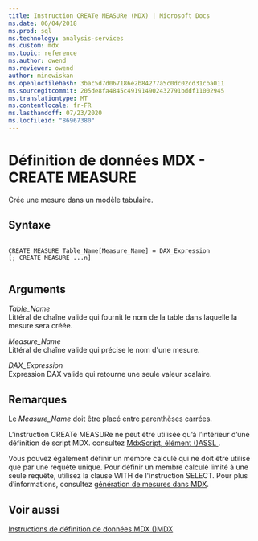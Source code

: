 ```yaml
---
title: Instruction CREATe MEASURe (MDX) | Microsoft Docs
ms.date: 06/04/2018
ms.prod: sql
ms.technology: analysis-services
ms.custom: mdx
ms.topic: reference
ms.author: owend
ms.reviewer: owend
author: minewiskan
ms.openlocfilehash: 3bac5d7d067186e2b84277a5c0dc02cd31cba011
ms.sourcegitcommit: 205de8fa4845c491914902432791bddf11002945
ms.translationtype: MT
ms.contentlocale: fr-FR
ms.lasthandoff: 07/23/2020
ms.locfileid: "86967380"
---
```

# <a name="mdx-data-definition---create-measure"></a>Définition de données MDX - CREATE MEASURE


  Crée une mesure dans un modèle tabulaire.  
  
## <a name="syntax"></a>Syntaxe  
  
```  
  
CREATE MEASURE Table_Name[Measure_Name] = DAX_Expression  
[; CREATE MEASURE ...n]  
  
```  
  
## <a name="arguments"></a>Arguments  
 *Table_Name*  
 Littéral de chaîne valide qui fournit le nom de la table dans laquelle la mesure sera créée.  
  
 *Measure_Name*  
 Littéral de chaîne valide qui précise le nom d'une mesure.  
  
 *DAX_Expression*  
 Expression DAX valide qui retourne une seule valeur scalaire.  
  
## <a name="remarks"></a>Remarques  
 Le *Measure_Name* doit être placé entre parenthèses carrées.  
  
 L’instruction CREATe MEASURe ne peut être utilisée qu’à l’intérieur d’une définition de script MDX. consultez [MdxScript, élément &#40;&#41;ASSL ](https://docs.microsoft.com/analysis-services/assl/objects/mdxscript-element-assl?view=asallproducts-allversions).  
  
 Vous pouvez également définir un membre calculé qui ne doit être utilisé que par une requête unique. Pour définir un membre calculé limité à une seule requête, utilisez la clause WITH de l'instruction SELECT. Pour plus d’informations, consultez [génération de mesures dans MDX](https://docs.microsoft.com/analysis-services/multidimensional-models/mdx/mdx-building-measures).  
  
## <a name="see-also"></a>Voir aussi  
 [Instructions de définition de données MDX &#40;&#41;MDX](../mdx/mdx-data-definition-statements-mdx.md)  
  
  
